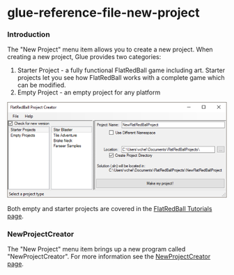 # glue-reference-file-new-project

### Introduction

The "New Project" menu item allows you to create a new project. When creating a new project, Glue provides two categories:

1. Starter Project - a fully functional FlatRedBall game including art. Starter projects let you see how FlatRedBall works with a complete game which can be modified.
2. Empty Project - an empty project for any platform

![](../../media/2017-01-img_58823b8dbc491.png)

Both empty and starter projects are covered in the [FlatRedBall Tutorials page](../../documentation/tutorials.md).

### NewProjectCreator

The "New Project" menu item brings up a new program called "NewProjectCreator". For more information see the [NewProjectCreator page](../../frb/docs/index.php).
